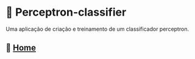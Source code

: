 # :brain: Perceptron-classifier
Uma aplicação de criação e treinamento de um classificador perceptron. 

## :house_with_garden: [Home](https://github.com/basilioarth/perceptron-classifier/wiki)
